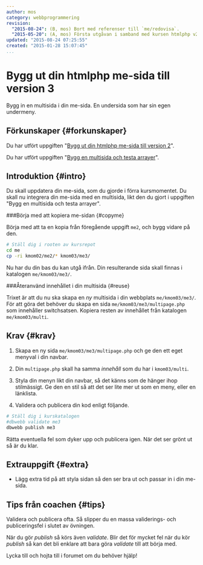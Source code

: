 ```yaml
---
author: mos
category: webbprogrammering
revision:
  "2015-08-24": (B, mos) Bort med referenser till `me/redovisa`.
  "2015-05-20": (A, mos) Första utgåvan i samband med kursen htmlphp v2.
updated: "2015-08-24 07:25:55"
created: "2015-01-28 15:07:45"
...
```

Bygg ut din htmlphp me-sida till version 3
==================================

Bygg in en multisida i din me-sida. En undersida som har sin egen undermeny.

<!--more-->



Förkunskaper {#forkunskaper}
-----------------------

Du har utfört uppgiften "[Bygg ut din htmlphp me-sida till version 2](uppgift/bygg-ut-din-htmlphp-me-sida-till-version-2)".

Du har utfört uppgiften "[Bygg en multisida och testa arrayer](uppgift/bygg-en-multisida-och-testa-arrayer)".



Introduktion {#intro}
-----------------------

Du skall uppdatera din me-sida, som du gjorde i förra kursmomentet. Du skall nu integrera din me-sida med en multisida, likt den du gjort i uppgiften "Bygg en multisida och testa arrayer".



###Börja med att kopiera me-sidan {#copyme}

Börja med att ta en kopia från föregående uppgift `me2`, och bygg vidare på den.

```bash
# Ställ dig i rooten av kursrepot
cd me
cp -ri kmom02/me2/* kmom03/me3/
```

Nu har du din bas du kan utgå ifrån. Din resulterande sida skall finnas i katalogen `me/kmom03/me3/`.



###Återanvänd innehållet i din multisida {#reuse}

Trixet är att du nu ska skapa en *ny* multisida i din webbplats `me/kmom03/me3/`. För att göra det behöver du skapa en sida `me/kmom03/me3/multipage.php` som innehåller switchsatsen. Kopiera resten av innehållet från katalogen `me/kmom03/multi`.

<!-- Men, du skall **återanvända**, inte kopiera, resten av innehållet från katalogen `me/kmom03/multi`. Du skall låta filerna `aside.php` och katalogen `content` ligga kvar där de ligger. Uppdatera istället sökvägarna i din nya multisida, `multipage.php` så den återanvänder innehållet som redan ligger i `me/kmom03/multi`.

Var sak har sin plats, vi behöver inte kopiera runt filer om det inte behövs. Det är inte DRY. -->



Krav {#krav}
-----------------------

1. Skapa en ny sida `me/kmom03/me3/multipage.php` och ge den ett eget menyval i din navbar.

1. Din `multipage.php` skall ha samma *innehåll* som du har i `kmom03/multi`.

1. Styla din menyn likt din navbar, så det känns som de hänger ihop stilmässigt. Ge den en stil så att det ser lite mer ut som en meny, eller en länklista.

1. Validera och publicera din kod enligt följande.
<!-- 1. Se till att din kod är DRY. Länka till filerna, inte kopiera. Det kan finnas undantag från regeln. Till exempel så hade jag troligen valt att kopiera stylesheeten. -->

```bash
# Ställ dig i kurskatalogen
#dbwebb validate me3
dbwebb publish me3
```

Rätta eventuella fel som dyker upp och publicera igen. När det ser grönt ut så är du klar. 



Extrauppgift {#extra}
-----------------------

* Lägg extra tid på att styla sidan så den ser bra ut och passar in i din me-sida.



Tips från coachen {#tips}
-----------------------

Validera och publicera ofta. Så slipper du en massa validerings- och publiceringsfel i slutet av övningen.

När du gör *publish* så körs även *validate*. Blir det för mycket fel när du kör *publish* så kan det bli enklare att bara göra *validate* till att börja med.

Lycka till och hojta till i forumet om du behöver hjälp!




